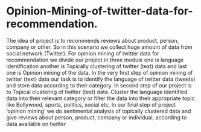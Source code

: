 # Opinion-Mining-of-twitter-data-for-recommendation.
The idea of project is to recommends reviews about product, person, company or other. So in this scenario we collect huge amount of data from social network (Twitter). For opinion mining of twitter data for recommendation we divide our project in three module one is language identification another is Topically clustering of twitter (text) data and last one is Opinion mining of the data. In the very first step of opinion mining of twitter (text) data our task is to identify the language of twitter data (tweets) and store data according to their category. In second step of our project is to Topical clustering of twitter (text) data. Cluster the language identified data into their relevant category or filter the data into their appropriate topic like Bollywood, sports, politics, social etc. In our final step of project ‘opinion mining’ we do sentimental analysis of topically clustered data and give reviews about person, product, company or individual, according to data available on twitter
